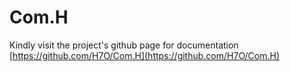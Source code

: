 # Com.H
Kindly visit the project's github page for documentation [https://github.com/H7O/Com.H](https://github.com/H7O/Com.H)
